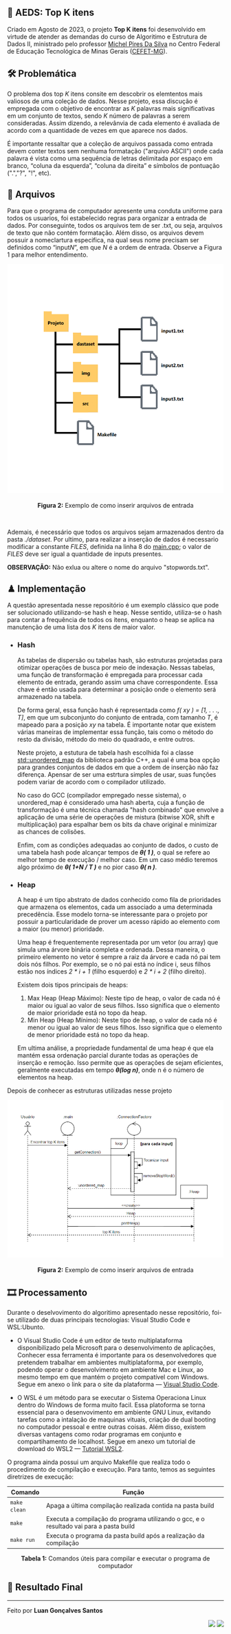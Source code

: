  <section>   
    <h1>📢 AEDS: Top K itens</h1>   
    <p>
        Criado em Agosto de 2023, o projeto <strong>Top K itens</strong> foi desenvolvido em virtude de atender as demandas do curso de Algoritimo e Estrutura de Dados II, ministrado pelo professor <a href="https://www.linkedin.com/in/michelpiressilva/?originalSubdomain=br" target="_blank">Michel Pires Da Silva</a> no Centro Federal de Educação Tecnológica de Minas Gerais (<a href="https://www.divinopolis.cefetmg.br/" target="_blank">CEFET-MG</a>).
    </p>
</section>
<section>
    <h2>🛠 Problemática</h2>
    <p>
        O problema dos top <i>K</i> itens consite em descobrir os elemtentos mais valiosos de uma coleção de dados. Nesse projeto, essa discução é empregada com o objetivo de encontrar as <i>K</i> palavras mais significativas em um conjunto de textos, sendo <i>K</i> número de palavras a serem consideradas. Assim dizendo, a relevânvia de cada elemento é avaliada de acordo com a quantidade de vezes em que aparece nos dados.  
    </p>
    <p>
            É importante ressaltar que a coleção de arquivos passada como entrada devem conter textos sem nenhuma formatação ("arquivo ASCII") onde cada palavra é vista como uma sequência de letras delimitada por espaço em branco, “coluna da esquerda”, “coluna da direita” e símbolos de pontuação (".","?", "!", etc).
    </p>
<section>
<section>
    <h2>📩 Arquivos</h2>
    <p>
        Para que o programa de computador apresente uma conduta uniforme para todos os usuarios, foi estabelecido regras para organizar a entrada de dados. Por conseguinte, todos os arquivos tem de ser .txt, ou seja, arquivos de texto que não contém formatação. Além disso, os arquivos devem possuir a nomeclartura especifica, na qual seus nome precisam ser definidos como “input<i>N</i>”, em que <i>N</i> é a ordem de entrada. Observe a Figura 1 para melhor entendimento.
    </p>
    <p align="center">
        <img src="img/img1.png">
        <br><br><strong>Figura 2:</strong> Exemplo de como inserir arquivos de entrada
    </p>
    <br>
    <p>
        Ademais, é necessário que todos os arquivos sejam armazenados dentro da pasta <i>./dataset</i>. Por ultimo, para realizar a inserção de dados é necessario modificar a constante <i>FILES</i>, definida na linha 8 do <a href="https://github.com/LuanLuL/AEDS---Top_K_Itens/blob/main/src/main.cpp" target="_blank">main.cpp</a>; o valor de <i>FILES</i> deve ser igual a quantidade de inputs presentes. 
    </p>
    <b>OBSERVAÇÃO:</B> Não exlua ou altere o nome do arquivo "stopwords.txt".
</section>
<section>
    <h2>♟ Implementação</h2>
    <p>
        A questão apresentada nesse repositório é um exemplo clássico que pode ser solucionado utilizando-se hash e heap. Nesse sentido, utiliza-se o hash para contar a frequência de todos os itens, enquanto o heap se aplica na manutenção de uma lista dos <i>K</i> itens de maior valor.
        </p>
        <ul>
            <li>
                <div>
                    <h3>Hash</h3>
                    <p>
                        As tabelas de dispersão ou tabelas hash, são estruturas projetadas para otimizar operações de busca por meio de indexação. Nessas tabelas, uma função de transformação é empregada para processar cada elemento de entrada, gerando assim uma chave correspondente. Essa chave é então usada para determinar a posição onde o elemento será armazenado na tabela.
                    </p>
                    <p>
                        De forma geral, essa função hash é representada como <i>f( xy ) = [1, . . ., T]</i>, em que um subconjunto do conjunto de entrada, com tamanho <i>T</i>, é mapeado para a posição <i>xy</i> na tabela. É importante notar que existem várias maneiras de implementar essa função, tais como o método do resto da divisão, método do meio do quadrado, e entre outros.
                    </p>
                    <p>
                        Neste projeto, a estutura de tabela hash escolhida foi a classe <a href="https://cplusplus.com/reference/unordered_map/unordered_map/" target="_blank"> std::unordered_map</a> da biblioteca padrão C++, a qual é uma boa opção para grandes conjuntos de dados em que a ordem de inserção não faz diferença. Apensar de ser uma estrtura simples de usar, suas funções podem variar de acordo com o compilador utilizado.
                    </p>
                    <p>
                        No caso do GCC (compilador empregado nesse sistema), o unordered_map é considerado uma hash aberta, cuja a função de transformação é uma técnica chamada "hash combinado" que envolve a aplicação de uma série de operações de mistura (bitwise XOR, shift e multiplicação) para espalhar bem os bits da chave original e minimizar as chances de colisões.
                    </p>
                    <p>
                        Enfim, com as condições adequadas ao conjunto de dados, o custo de uma tabela hash pode alcançar tempos de <b><i>θ( 1 )</i></b>, o qual se refere ao melhor tempo de execução / melhor caso. Em um caso médio teremos algo próximo de <b><i>θ( 1+N / T )</i></b> e no pior caso <b><i>θ( n )</i></b>.
                    </p>
                </div>
            </li>
            <li>
                <div>
                    <h3>Heap</h3>
                    <p>
                        A heap é um tipo abstrato de dados conhecido como fila de prioridades que armazena os elementos, cada um associado a uma determinada precedência. Esse modelo torna-se interessante para o projeto por possuir a particularidade de prover um acesso rápido ao elemento com a maior (ou menor) prioridade.
                    </p>
                    <p>
                        Uma heap é frequentemente representada por um vetor (ou array) que simula uma árvore binária completa e ordenada. Dessa maneira, o primeiro elemento no vetor é sempre a raiz da árvore e cada nó pai tem dois nós filhos. Por exemplo, se o nó pai está no índice i, seus filhos estão nos índices <i>2 * i + 1</i> (filho esquerdo) e <i>2 * i + 2</i> (filho direito).
                    </p>
                    <p>
                        Existem dois tipos principais de heaps: 
                        <ol>
                            <li>
                                Max Heap (Heap Máximo): Neste tipo de heap, o valor de cada nó é maior ou igual ao valor de seus filhos. Isso significa que o elemento de maior prioridade está no topo da heap.
                            </li>
                            <li>
                                Min Heap (Heap Mínimo): Neste tipo de heap, o valor de cada nó é menor ou igual ao valor de seus filhos. Isso significa que o elemento de menor prioridade está no topo da heap.
                            </li>
                        </ol>
                    </p>
                    <p>
                        Em ultima análise, a propriedade fundamental de uma heap é que ela mantém essa ordenação parcial durante todas as operações de inserção e remoção. Isso permite que as operações de sejam eficientes, geralmente executadas em tempo <b><i>θ(log n)</i></b>, onde n é o número de elementos na heap.
                    </p>
                </div>
            </li>
        </ul>
        <!-- • Crie uma tabela de dispersão (hash) para contar a frequência de cada elemento tokenizado da coleção de dados de entrada.
        • Crie uma árvore de prioridades (heap) de tamanho k e insira os primeiros k elementos do
        hash nela.
        1. Para cada elemento restante na hash, compare a contagem com o menor valor do
        heap.
        2. Se a contagem for maior do que o menor valor da heap, remova o menor valor, insira
        o novo elemento e refaça a estrutura.
        3. Caso contrário, ignore o elemento e vá para o próximo.
        • No final, a heap conterá os k elementos com maiores valores (frequências) da coleção
        de dados. Então, imprima-os em ordem crescente.
        Esse algoritmo é uma combinação eficiente do uso de hash para contar a frequência dos
        elementos e heap para manter a lista dos k elementos com maiores valores. Sua complexidade,
        caso implementado adequadamente, é de O(nlogk), onde n é o tamanho da coleção de dados
        e k o número de itens mais relevantes. -->
        <p>
            Depois de conhecer as estruturas utilizadas nesse projeto
        </p>
        <p align="center">
        <img src="img/img2.png">
        <br><br><strong>Figura 2:</strong> Exemplo de como inserir arquivos de entrada
    </p>
</section>
<section>
    <h2>🎞 Processamento</h2>
     <p>
        Durante o deselvovimento do algoritimo apresentado nesse repositório, foi-se utilizado de duas principais tecnologias: Visual Studio Code e WSL:Ubunto.
    </p>
    <ul>
        <li>    
            <p>
                O Visual Studio Code é um editor de texto multiplataforma disponibilizado pela Microsoft para o desenvolvimento de aplicações, Conhecer essa ferramenta é importante para os desenvolvedores que pretendem trabalhar em ambientes multiplataforma, por exemplo,  podendo operar o desenvolvimento em ambiente Mac e Linux, ao mesmo tempo em que mantém o projeto compatível com Windows. Segue em anexo o link para o site da plataforma — <a href="https://code.visualstudio.com/" target="_blank">Visual Studio Code</a>.
            </p>
        </li>
        <li>
            <p>O WSL é um método para se executar o Sistema Operaciona Linux dentro do Windows de forma muito facil. Essa platoforma se torna essencial para o desenvovimento em ambiente GNU Linux, evitando tarefas como a intalação de maquinas vituais, criação de dual booting no computador pessoal e entre outras coisas. Além disso, existem diversas vantagens como rodar programas em conjunto e compartihamento de localhost. Segue em anexo um  tutorial de download do WSL2 — <a href="https://youtu.be/hd6lxt5iVsg" target="_blank">Tutorial WSL2</a>.</p>
        </li>
    </ul>
    <p>
        O programa ainda possui um arquivo Makefile que realiza todo o procedimento de compilação e execução. Para tanto, temos as seguintes diretrizes de execução:
    </p>
    <div align="center">
        <table>
            <thead>
                <tr>
                    <th>Comando</th>
                    <th>Função</th>
                </tr>
            </thead>
            <tbody>
                <tr>
                    <td><code>make clean</code></td>
                    <td>Apaga a última compilação realizada contida na pasta build</td>
                </tr>
                <tr>
                    <td><code>make</code></td>
                    <td>Executa a compilação do programa utilizando o gcc, e o resultado vai para a pasta build</td>
                </tr>
                <tr>
                    <td><code>make run</code></td>
                    <td>Executa o programa da pasta build após a realização da compilação</td>
                </tr>
            </tbody>
        </table>
        <p align="center">
            <b>Tabela 1:</b> Comandos úteis para compilar e executar o programa de computador
        </p>
    </div>
    <p>
</section>
<section>
    <h2>🙌 Resultado Final</h2>

</section>
<section>
    <hr size="0.5">
    <div>
          <p>
           Feito por <strong>Luan Gonçalves Santos</strong>     
         </p>
         <p align="right">
          <a href="https://www.linkedin.com/in/luan-santos-9bb01920b/" taget="_blank"><img src="https://img.shields.io/badge/LinkedIn-0077B5?style=for-the-badge&logo=linkedin&logoColor=white"></a>
        <a href="https://www.instagram.com/luann_gsantos/" taget="_blank"><img src="https://img.shields.io/badge/Instagram-E4405F?style=for-the-badge&logo=instagram&logoColor=white"></a>
        <p>
    </div>
</section>